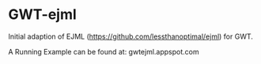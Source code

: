 # GWT-ejml

Initial adaption of EJML (https://github.com/lessthanoptimal/ejml) for GWT.

A Running Example can be found at: gwtejml.appspot.com


